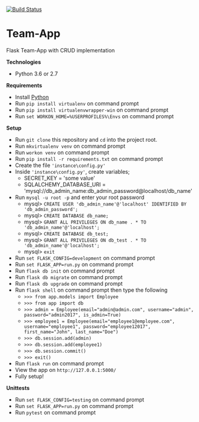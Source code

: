 [![Build Status](https://travis-ci.org/Rwothoromo/Team-App.svg?branch=master)](https://travis-ci.org/Rwothoromo/Team-App)

# Team-App
Flask Team-App with CRUD implementation

**Technologies**
* Python 3.6 or 2.7

**Requirements**
* Install [Python](https://www.python.org/downloads/)
* Run `pip install virtualenv` on command prompt
* Run `pip install virtualenvwrapper-win` on command prompt
* Run `set WORKON_HOME=%USERPROFILES%\Envs` on command prompt

**Setup**
* Run `git clone` this repository and `cd` into the project root.
* Run `mkvirtualenv venv` on command prompt
* Run `workon venv` on command prompt
* Run `pip install -r requirements.txt` on command prompt
* Create the file `'instance\config.py'`
* Inside `'instance\config.py'`, create variables;
    - SECRET_KEY = 'some value'
    - SQLALCHEMY_DATABASE_URI = 'mysql://db_admin_name:db_admin_password@localhost/db_name'
* Run `mysql -u root -p` and enter your root password
    - mysql> `CREATE USER 'db_admin_name'@'localhost' IDENTIFIED BY 'db_admin_password';`
    - mysql> `CREATE DATABASE db_name;`
    - mysql> `GRANT ALL PRIVILEGES ON db_name . * TO 'db_admin_name'@'localhost';`
    - mysql> `CREATE DATABASE db_test;`
    - mysql> `GRANT ALL PRIVILEGES ON db_test . * TO 'db_admin_name'@'localhost';`
    - mysql> `exit`
* Run `set FLASK_CONFIG=development` on command prompt
* Run `set FLASK_APP=run.py` on command prompt
* Run `flask db init` on command prompt
* Run `flask db migrate` on command prompt
* Run `flask db upgrade` on command prompt
* Run `flask shell` on command prompt then type the following
    - `>>> from app.models import Employee`
    - `>>> from app import db`
    - `>>> admin = Employee(email="admin@admin.com", username="admin", password="admin2017", is_admin=True)`
    - `>>> employee1 = Employee(email="employee1@employee.com", username="employee1", password="employee12017", first_name="John", last_name="Doe")`
    - `>>> db.session.add(admin)`
    - `>>> db.session.add(employee1)`
    - `>>> db.session.commit()`
    - `>>> exit()`
* Run `flask run` on command prompt
* View the app on `http://127.0.0.1:5000/`
* Fully setup!

**Unittests**
* Run `set FLASK_CONFIG=testing` on command prompt
* Run `set FLASK_APP=run.py` on command prompt
* Run `pytest` on command prompt